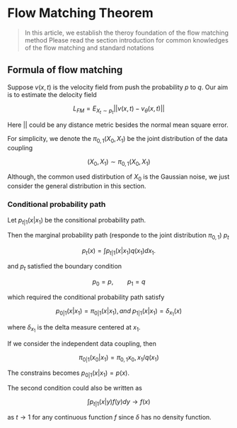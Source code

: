 # Flow Matching Theorem
> In this article, we establish the theroy foundation of the flow matching method
> Please read the section introduction for common knowledges of the flow matching and standard notations

## Formula of flow matching

Suppose $v(x,t)$ is the velocity field from push the probability $p$ to $q$. Our aim is to estimate the delocity field

$$L_{FM}=E_{X_t\sim p_t} ||v(x,t) - v_\theta(x,t)||$$

Here $||$ could be any distance metric besides the normal mean square error.

For simplicity, we denote the $\pi_{0,1}(X_0,X_1)$ be the joint distribution of the data coupling

$$(X_0,X_1)\sim \pi_{0,1}(X_0,X_1)$$

Although, the common used distirbution of $X_0$ is the Gaussian noise, we just consider the general distribution in this section.

### Conditional probability path

Let $p_{t|1}(x|x_1)$ be the consitional probability path.

Then the marginal probability path (responde to the joint distribution $\pi_{0,1}$) $p_t$

$$p_t(x) = \int p_{t|1}(x|x_1) q(x_1)d x_1.$$

and $p_t$ satisfied the boundary condition

$$p_0 = p, \qquad p_1 = q$$

which required the conditional probability path satisfy

$$
p_{0|1}(x|x_1) = \pi_{0|1}(x|x_1), and \; p_{1|1} (x|x_1) = \delta_{x_1}(x)
$$

where $\delta_{x_1}$ is the delta measure centered at $x_1$.

If we consider the independent data coupling, then

$$\pi_{0|1}(x_0|x_1) = \pi_{0,1}{x_0,x_1}/q(x_1)$$

The constrains becomes $p_{0|1}(x|x_1) = p(x)$.

The second condition could also be written as

$$\int p_{t|1}(x|y) f(y) d y \rightarrow f(x)$$

as $t\rightarrow 1$ for any continuous function $f$ since $\delta$ has no density function.
